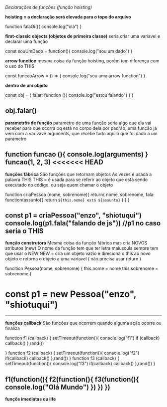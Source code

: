 *Declarações de funções (função hoisting)*

**hoisting = a declaração será elevada para o topo do arquivo**

function falaOi(){
    console.log("olá")
}

**first-classic objects (objetos de primeira classe)**
seria criar uma variavel e declarar uma função

const souUmDado = function(){
    console.log("sou um dado")
}

**arrow function**
mesma coisa da função hoisting, porém tem diferença com o uso do THIS

const funcaoArrow = () => {
    console.log("sou uma arrow function")
}


**dentro de um objeto**

const obj = {
    falar: function (){
        console.log("estou falando")
    }
}

obj.falar()
-------------------------------------------------------------------------------------------------------------------------
**parametrôs de função**
parametro de uma função seria algo que ela vai receber para que ocorra oq está no corpo dela 
por padrão, uma função já vem com a varivave arguments, que recebe tudo aquilo que foi dado a um parametro

function funcao (){
    console.log(arguments)
}
funcao(1, 2, 3)
<<<<<<< HEAD
------------------------------------------------------------------------------------------------------------
**funções fábrica**
São funções que retornam objetos
As vezes é usada a palavra THIS
THIS = é usada para se referir ao objeto que está sendo executado no código, ou seja quem chamar o objeto 

function criaPessoa (nome, sobrenome){
    return{
        nome,
        sobrenome,
        fala: function(assunto){
            return `${this.nome} está ${assunto}`
        }
    }
}

const p1 = criaPessoa("enzo", "shiotuqui") 
console.log(p1.fala("falando de js")) //p1 no caso seria o THIS
---------------------------------------------------------------------------------------------------------------------
**função construtora**
Mesma coisa da função fábrica mas cria NOVOS atributos (new)
O nome da função tem que ter letra maiuscula
sempre tem que usar o NEW
NEW = cria um objeto vazio e direciona o this ao novo objeto e retorna o objeto a uma variavel ( não precisa usar return )

funcition Pessoa(nome, sobrenome) {
    this.nome = nome
    this.sobrenome = sobrenome
}

const p1 = new Pessoa("enzo", "shiotuqui")
=======
--------------------------------------------------------------------------------------------------------------------------
**funções callback**
São funções que ocorrem quando alguma ação ocorre ou finaliza 

function f1 (callback) {
    setTimeout(function(){
        console.log("f1")
        if (callback) callback()
    },rand())
    
}
function f2 (callback) {
    setTimeout(function(){
        console.log("f2")
        if(callback) callback()
    },rand())
}
function f3 (callback) {
    setTimeout(function(){
        console.log("f3")
        if(callback) callback()
    },rand())
}

f1(function(){
    f2(function(){
        f3(function(){
            console.log("Olá Mundo")
        })
    })
})
---------------------------------------------------------------------------------------------------------------
**funçõs imediatas ou iife**

